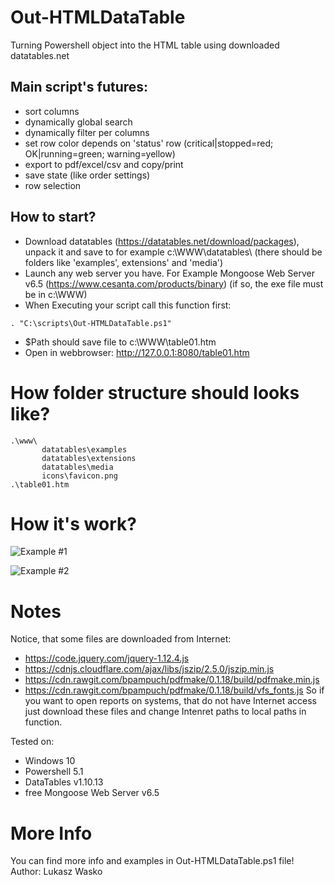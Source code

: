 # Out-HTMLDataTable
Turning Powershell object into the HTML table using downloaded datatables.net

## Main script's futures:
* sort columns
* dynamically global search
* dynamically filter per columns
* set row color depends on 'status' row (critical|stopped=red; OK|running=green; warning=yellow)
* export to pdf/excel/csv and copy/print
* save state (like order settings)
* row selection

## How to start?
* Download datatables (https://datatables.net/download/packages), unpack it and save to for example c:\WWW\datatables\ (there should be folders like 'examples', extensions' and 'media')
* Launch any web server you have. For Example Mongoose Web Server v6.5 (https://www.cesanta.com/products/binary) (if so, the exe file must be in c:\WWW\)
* When Executing your script call this function first:
```
. "C:\scripts\Out-HTMLDataTable.ps1"
```
* $Path should save file to c:\WWW\table01.htm
* Open in webbrowser: http://127.0.0.1:8080/table01.htm

# How folder structure should looks like?
 ```
 .\www\
        datatables\examples
        datatables\extensions
        datatables\media
        icons\favicon.png
 .\table01.htm
 ```
# How it's work?
 
 ![Example #1](https://media.giphy.com/media/26xBAa2bKWLi26Xf2/source.gif)
 
 ![Example #2](https://media.giphy.com/media/l3q2SSJzm6z61f21y/source.gif)
 
# Notes
 
Notice, that some files are downloaded from Internet:
* https://code.jquery.com/jquery-1.12.4.js
* https://cdnjs.cloudflare.com/ajax/libs/jszip/2.5.0/jszip.min.js
* https://cdn.rawgit.com/bpampuch/pdfmake/0.1.18/build/pdfmake.min.js
* https://cdn.rawgit.com/bpampuch/pdfmake/0.1.18/build/vfs_fonts.js
So if you want to open reports on systems, that do not have Internet access
just download these files and change Intenret paths to local paths in function.

Tested on:
* Windows 10
* Powershell 5.1
* DataTables v1.10.13
* free Mongoose Web Server v6.5

# More Info

You can find more info and examples in Out-HTMLDataTable.ps1 file!
Author: Lukasz Wasko
